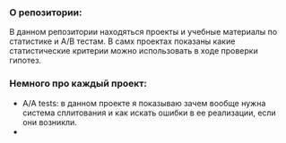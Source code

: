 ### О репозитории:

В данном репозитории находяться проекты и учебные материалы по статистике и A/B тестам. В самх проектах показаны какие статистические критерии можно использовать в ходе проверки гипотез.

### Немного про каждый проект:

- A/A tests: в данном проекте я показываю зачем вообще нужна система сплитования и как искать ошибки в ее реализации, если они возникли.
- 
